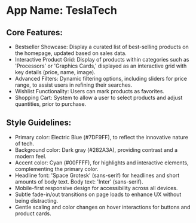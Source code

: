 # **App Name**: TeslaTech

## Core Features:

- Bestseller Showcase: Display a curated list of best-selling products on the homepage, updated based on sales data.
- Interactive Product Grid: Display of products within categories such as 'Processors' or 'Graphics Cards,' displayed as an interactive grid with key details (price, name, image).
- Advanced Filters: Dynamic filtering options, including sliders for price range, to assist users in refining their searches.
- Wishlist Functionality: Users can mark products as favorites.
- Shopping Cart: System to allow a user to select products and adjust quantities, prior to purchase.

## Style Guidelines:

- Primary color: Electric Blue (#7DF9FF), to reflect the innovative nature of tech.
- Background color: Dark gray (#282A3A), providing contrast and a modern feel.
- Accent color: Cyan (#00FFFF), for highlights and interactive elements, complementing the primary color.
- Headline font: 'Space Grotesk' (sans-serif) for headlines and short amounts of body text. Body text: 'Inter' (sans-serif).
- Mobile-first responsive design for accessibility across all devices.
- Subtle fade-in/out transitions on page loads to enhance UX without being distracting.
- Gentle scaling and color changes on hover interactions for buttons and product cards.